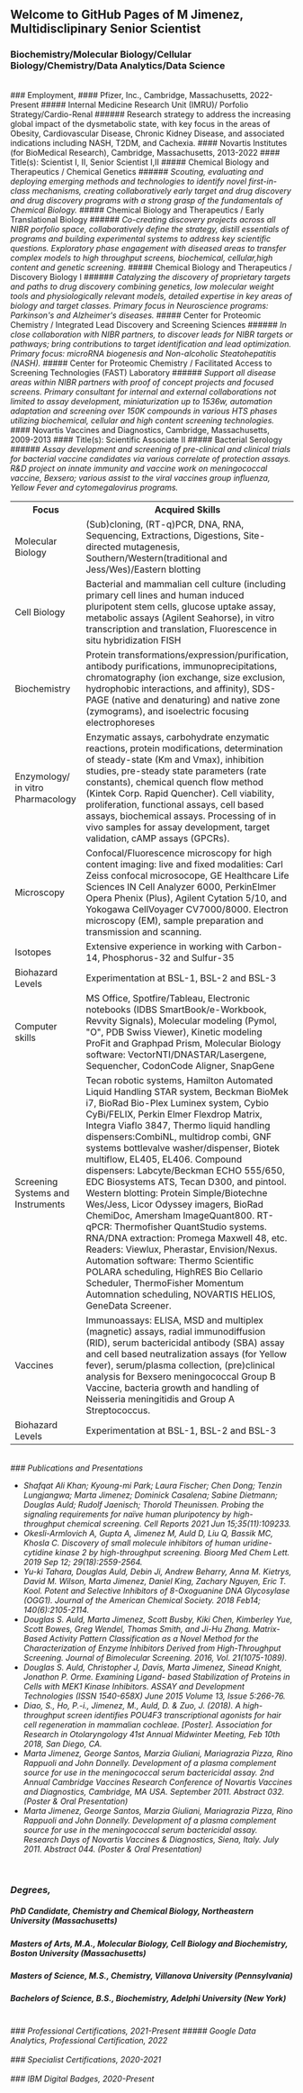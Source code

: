 ## Welcome to GitHub Pages of M Jimenez, Multidisclipinary Senior Scientist
### Biochemistry/Molecular Biology/Cellular Biology/Chemistry/Data Analytics/Data Science

<br>
### Employment, 
#### Pfizer, Inc., Cambridge, Massachusetts, 2022-Present
##### Internal Medicine Research Unit (IMRU)/ Porfolio Strategy/Cardio-Renal
###### Research strategy to address the increasing global impact of the dysmetabolic state, with key focus in the areas of Obesity, Cardiovascular Disease, Chronic Kidney Disease, and associated indications including NASH, T2DM, and Cachexia.
#### Novartis Institutes (for BioMedical Research), Cambridge, Massachusetts, 2013-2022
#### Title(s): Scientist I, II, Senior Scientist I,II
##### Chemical Biology and Therapeutics / Chemical Genetics
###### <i> Scouting, evaluating and deploying emerging methods and technologies to identify novel first-in-class mechanisms, creating collaboratively early target and drug discovery and drug discovery programs with a strong grasp of the fundamentals of Chemical Biology. </i>
##### Chemical Biology and Therapeutics / Early Translational Biology
###### <i>Co-creating discovery projects across all NIBR porfolio space, collaboratively define the strategy, distill essentials of programs and building experimental systems to address key scientific questions. Exploratory phase engagement with diseased areas to transfer complex models to high throughput screens, biochemical, cellular,high content and genetic screening.</i>
##### Chemical Biology and Therapeutics / Discovery Biology I
###### <i>Catalyzing the discovery of proprietary targets and paths to drug discovery combining genetics, low molecular weight tools and physiologically relevant models, detailed expertise in key areas of biology and target classes. Primary focus in Neuroscience programs: Parkinson's and Alzheimer's diseases.</i>
##### Center for Proteomic Chemistry / Integrated Lead Discovery and Screening Sciences
###### <i>In close collaboration with NIBR partners, to discover leads for NIBR targets or pathways; bring contributions to target identification and lead optimization. Primary focus: microRNA biogenesis and Non-alcoholic Steatohepatitis (NASH).</i>
##### Center for Proteomic Chemistry / Facilitated Access to Screening Technologies (FAST) Laboratory
###### <i>Support all disease areas within NIBR partners with proof of concept projects and focused screens. Primary consultant for internal and external collaborations not limited to assay development, miniaturization up to 1536w, automation adaptation and screening over 150K compounds in various HTS phases utilizing biochemical, cellular and high content screening technologies.</i>
#### Novartis Vaccines and Diagnostics, Cambridge, Massachusetts, 2009-2013
#### Title(s): Scientific Associate II
##### Bacterial Serology
###### <i> Assay development and screening of pre-clinical and clinical trials for bacterial vaccine candidates via various correlate of protection assays. R&D project on innate immunity and vaccine work on meningococcal vaccine, Bexsero; various assist to the viral vaccines group influenza, Yellow Fever and cytomegalovirus programs.
<br>
<table>
  <tr>
    <th>Focus</th>
    <th>Acquired Skills</th>
  </tr>
  <tr>
    <td>Molecular Biology</td>
    <td>(Sub)cloning, (RT-q)PCR, DNA, RNA, Sequencing, Extractions, Digestions, Site-directed mutagenesis, Southern/Western(traditional and Jess/Wes)/Eastern blotting</td>
  </tr>
  <tr>
    <td>Cell Biology</td>
    <td>Bacterial and mammalian cell culture (including primary cell lines and human induced pluripotent stem cells, glucose uptake assay, metabolic assays (Agilent Seahorse), in vitro transcription and translation, Fluorescence in situ hybridization FISH</td>
  </tr>
   <tr>
    <td>Biochemistry</td>
    <td>Protein transformations/expression/purification, antibody purifications, immunoprecipitations, chromatography (ion exchange, size exclusion, hydrophobic interactions, and affinity), SDS-PAGE (native and denaturing) and native zone (zymograms), and isoelectric focusing electrophoreses</td>
  </tr>
    <tr>
    <td>Enzymology/ in vitro Pharmacology</td>
    <td>Enzymatic assays, carbohydrate enzymatic reactions, protein modifications, determination of steady-state (Km and Vmax), inhibition studies, pre-steady state parameters (rate constants), chemical quench flow method (Kintek Corp. Rapid Quencher).  Cell viability, proliferation, functional assays, cell based assays, biochemical assays.  Processing of in vivo samples for assay development, target validation, cAMP assays (GPCRs).</td>
  </tr>
 <tr>
    <td>Microscopy</td>
    <td>Confocal/Fluorescence microscopy for high content imaging: live and fixed modalities: Carl Zeiss confocal microsocope, GE Healthcare Life Sciences IN Cell Analyzer 6000, PerkinElmer Opera Phenix (Plus), Agilent Cytation 5/10, and Yokogawa CellVoyager CV7000/8000.  Electron microscopy (EM), sample preparation and transmission and scanning.</td>
  </tr>
   <tr>
    <td>Isotopes</td>
    <td>Extensive experience in working with Carbon-14, Phosphorus-32 and Sulfur-35</td>
  </tr>
   <tr>
    <td>Biohazard Levels</td>
    <td>Experimentation at BSL-1, BSL-2 and BSL-3</td>
  </tr>
 <tr>
    <td>Computer skills</td>
    <td>MS Office, Spotfire/Tableau, Electronic notebooks (IDBS SmartBook/e-Workbook, Revvity Signals), Molecular modeling (Pymol, "O", PDB Swiss Viewer), Kinetic modeling ProFit and Graphpad Prism, Molecular Biology software: VectorNTI/DNASTAR/Lasergene, Sequencher, CodonCode Aligner, SnapGene </td>
  </tr>
 <tr>
    <td>Screening Systems and Instruments</td>
    <td>Tecan robotic systems, Hamilton Automated Liquid Handling STAR system, Beckman BioMek i7, BioRad Bio-Plex Luminex system, Cybio CyBi/FELIX, Perkin Elmer Flexdrop Matrix, Integra Viaflo 3847, Thermo liquid handling dispensers:CombiNL, multidrop combi, GNF systems bottlevalve washer/dispenser, Biotek multiflow, EL405, EL406. Compound dispensers: Labcyte/Beckman ECHO 555/650, EDC Biosystems ATS, Tecan D300, and pintool. Western blotting: Protein Simple/Biotechne Wes/Jess, Licor Odyssey imagers, BioRad ChemiDoc, Amersham ImageQuant800. RT-qPCR: Thermofisher QuantStudio systems. RNA/DNA extraction: Promega Maxwell 48, etc. Readers: Viewlux, Pherastar, Envision/Nexus. Automation software: Thermo Scientific POLARA scheduling, HighRES Bio Cellario Scheduler, ThermoFisher Momentum Automnation scheduling, NOVARTIS HELIOS, GeneData Screener.</td>
  </tr>  
  <tr>
    <td>Vaccines</td>
    <td>Immunoassays: ELISA, MSD and multiplex (magnetic) assays, radial immunodiffusion (RID), serum bactericidal antibody (SBA) assay and cell based neutralization assays (for Yellow fever), serum/plasma collection, (pre)clinical analysis for Bexsero meningococcal Group B Vaccine, bacteria growth and handling of Neisseria meningitidis and Group A Streptococcus. </td>
  </tr>
<tr>
    <td>Biohazard Levels</td>
    <td>Experimentation at BSL-1, BSL-2 and BSL-3</td>
  </tr></table>

<br>
### Publications and Presentations
<ul>
  <li>Shafqat Ali Khan; Kyoung-mi Park; Laura Fischer; Chen Dong; Tenzin Lungjangwa; Marta Jimenez;
Dominick Casalena; Sabine Dietmann; Douglas Auld; Rudolf Jaenisch; Thorold Theunissen. Probing the
signaling requirements for naïve human pluripotency by high-throughput chemical screening. Cell Reports 2021 Jun
15;35(11):109233.</li>
  <li>Okesli-Armlovich A, Gupta A, Jimenez M, Auld D, Liu Q, Bassik MC, Khosla C. Discovery of small molecule
inhibitors of human uridine-cytidine kinase 2 by high-throughput screening. Bioorg Med Chem Lett. 2019 Sep 12;
29(18):2559-2564.</li>
  <li>Yu-ki Tahara, Douglas Auld, Debin Ji, Andrew Beharry, Anna M. Kietrys, David M. Wilson, Marta Jimenez,
Daniel King, Zachary Nguyen, Eric T. Kool. Potent and Selective Inhibitors of 8-Oxoguanine DNA Glycosylase
(OGG1). Journal of the American Chemical Society. 2018 Feb14; 140(6):2105-2114.</li>
  <li>Douglas S. Auld, Marta Jimenez, Scott Busby, Kiki Chen, Kimberley Yue, Scott Bowes, Greg Wendel, Thomas
Smith, and Ji-Hu Zhang. Matrix-Based Activity Pattern Classification as a Novel Method for the Characterization of
Enzyme Inhibitors Derived from High-Throughput Screening. Journal of Bimolecular Screening. 2016, Vol.
21(1075-1089).</li>
  <li>Douglas S. Auld, Christopher J, Davis, Marta Jimenez, Sinead Knight, Jonathon P. Orme. Examining Ligand-
based Stabilization of Proteins in Cells with MEK1 Kinase Inhibitors. ASSAY and Development Technologies
(ISSN 1540-658X) June 2015 Volume 13, Issue 5:266-76.</li>
 <li>Diao, S., Ho, P.-i., Jimenez, M., Auld, D. & Zuo, J. (2018). A high-throughput screen identifies POU4F3
transcriptional agonists for hair cell regeneration in mammalian cochleae. [Poster]. Association for Research
in Otolaryngology 41st Annual Midwinter Meeting, Feb 10th 2018, San Diego, CA.</li>
<li>Marta Jimenez, George Santos, Marzia Giuliani, Mariagrazia Pizza, Rino Rappuoli and John Donnelly.
Development of a plasma complement source for use in the meningococcal serum bactericidal assay. 2nd Annual
Cambridge Vaccines Research Conference of Novartis Vaccines and Diagnostics, Cambridge, MA USA.
September 2011. Abstract 032. (Poster & Oral Presentation)</li>  
<li>Marta Jimenez, George Santos, Marzia Giuliani, Mariagrazia Pizza, Rino Rappuoli and John Donnelly.
Development of a plasma complement source for use in the meningococcal serum bactericidal assay. Research Days of
Novartis Vaccines & Diagnostics, Siena, Italy. July 2011. Abstract 044. (Poster & Oral Presentation)</li>  
</ul>
<br>
  
### Degrees,
##### PhD Candidate, Chemistry and Chemical Biology, Northeastern University (Massachusetts)
##### Masters of Arts, M.A., Molecular Biology, Cell Biology and Biochemistry, Boston University (Massachusetts)
##### Masters of Science, M.S., Chemistry, Villanova University (Pennsylvania)
##### Bachelors of Science, B.S., Biochemistry, Adelphi University (New York)
<br>
### Professional Certifications, 2021-Present
##### Google Data Analytics, Professional Certification, 2022
<div data-iframe-width="150" data-iframe-height="270" data-share-badge-id="9adf1feb-bd2d-428f-a6ff-f3cc3978cb36" data-share-badge-host="https://www.credly.com"></div><script type="text/javascript" async src="//cdn.credly.com/assets/utilities/embed.js"></script>
<br>
### Specialist Certifications, 2020-2021
<div data-iframe-width="150" data-iframe-height="270" data-share-badge-id="955346c1-56e9-4abf-8da3-0dc56e986693" data-share-badge-host="https://www.youracclaim.com"></div><script type="text/javascript" async src="//cdn.youracclaim.com/assets/utilities/embed.js"></script>
<div data-iframe-width="150" data-iframe-height="270" data-share-badge-id="467d0769-99da-49c9-82dd-d10640147170" data-share-badge-host="https://www.youracclaim.com"></div><script type="text/javascript" async src="//cdn.youracclaim.com/assets/utilities/embed.js"></script>
<div data-iframe-width="150" data-iframe-height="270" data-share-badge-id="c096b76a-d631-4df8-9ae9-52919a24bde8" data-share-badge-host="https://www.youracclaim.com"></div><script type="text/javascript" async src="//cdn.youracclaim.com/assets/utilities/embed.js"></script>
<div data-iframe-width="150" data-iframe-height="270" data-share-badge-id="faf9753d-6c02-4c00-8d8b-370f24708831" data-share-badge-host="https://www.credly.com"></div><script type="text/javascript" async src="//cdn.credly.com/assets/utilities/embed.js"></script>
<br>
### IBM Digital Badges, 2020-Present
<div data-iframe-width="150" data-iframe-height="270" data-share-badge-id="fa0748e0-4ef8-47e2-a9a9-4502d7c6821a" data-share-badge-host="https://www.youracclaim.com"></div><script type="text/javascript" async src="//cdn.youracclaim.com/assets/utilities/embed.js"></script>
<div data-iframe-width="150" data-iframe-height="270" data-share-badge-id="8ec1afe7-1704-4eec-98bc-19553a9a614b" data-share-badge-host="https://www.youracclaim.com"></div><script type="text/javascript" async src="//cdn.youracclaim.com/assets/utilities/embed.js"></script>
<div data-iframe-width="150" data-iframe-height="270" data-share-badge-id="8a292a08-b74e-4aad-96ec-758b82486ffe" data-share-badge-host="https://www.youracclaim.com"></div><script type="text/javascript" async src="//cdn.youracclaim.com/assets/utilities/embed.js"></script>
<div data-iframe-width="150" data-iframe-height="270" data-share-badge-id="94255f0c-4193-4eb7-8732-f629537b9f3e" data-share-badge-host="https://www.youracclaim.com"></div><script type="text/javascript" async src="//cdn.youracclaim.com/assets/utilities/embed.js"></script>
<div data-iframe-width="150" data-iframe-height="270" data-share-badge-id="1e1e2fc9-61cb-4f41-bcbe-513f371df4aa" data-share-badge-host="https://www.youracclaim.com"></div><script type="text/javascript" async src="//cdn.youracclaim.com/assets/utilities/embed.js"></script>
<div data-iframe-width="150" data-iframe-height="270" data-share-badge-id="828674cb-f12a-43d2-9b42-642ecc39ac41" data-share-badge-host="https://www.youracclaim.com"></div><script type="text/javascript" async src="//cdn.youracclaim.com/assets/utilities/embed.js"></script>
<div data-iframe-width="150" data-iframe-height="270" data-share-badge-id="a9cb3f68-d47d-4691-8f2e-c84202568ac0" data-share-badge-host="https://www.youracclaim.com"></div><script type="text/javascript" async src="//cdn.youracclaim.com/assets/utilities/embed.js"></script>
<div data-iframe-width="150" data-iframe-height="270" data-share-badge-id="06a5d985-a0db-4241-b44d-81e1d49b2fdc" data-share-badge-host="https://www.youracclaim.com"></div><script type="text/javascript" async src="//cdn.youracclaim.com/assets/utilities/embed.js"></script>
<div data-iframe-width="150" data-iframe-height="270" data-share-badge-id="89d5bfd9-67cc-42e9-8877-4e6a02fe9952" data-share-badge-host="https://www.youracclaim.com"></div><script type="text/javascript" async src="//cdn.youracclaim.com/assets/utilities/embed.js"></script>
<div data-iframe-width="150" data-iframe-height="270" data-share-badge-id="8309ddfc-c0c1-47cf-b402-208f488a8069" data-share-badge-host="https://www.youracclaim.com"></div><script type="text/javascript" async src="//cdn.youracclaim.com/assets/utilities/embed.js"></script>
<div data-iframe-width="150" data-iframe-height="270" data-share-badge-id="1beb7566-1982-43ac-99e3-7cdc3a60bdb9" data-share-badge-host="https://www.youracclaim.com"></div><script type="text/javascript" async src="//cdn.youracclaim.com/assets/utilities/embed.js"></script>
<div data-iframe-width="150" data-iframe-height="270" data-share-badge-id="625ad882-0899-4d2c-a747-e7843f9f0079" data-share-badge-host="https://www.youracclaim.com"></div><script type="text/javascript" async src="//cdn.youracclaim.com/assets/utilities/embed.js"></script>
<div data-iframe-width="150" data-iframe-height="270" data-share-badge-id="6539a8b6-cd8b-4c61-9cc4-990cff087182" data-share-badge-host="https://www.credly.com"></div><script type="text/javascript" async src="//cdn.credly.com/assets/utilities/embed.js"></script>
<div data-iframe-width="150" data-iframe-height="270" data-share-badge-id="12a30dbd-78e8-4a16-b9fa-f65e7a56437d" data-share-badge-host="https://www.credly.com"></div><script type="text/javascript" async src="//cdn.credly.com/assets/utilities/embed.js"></script>
